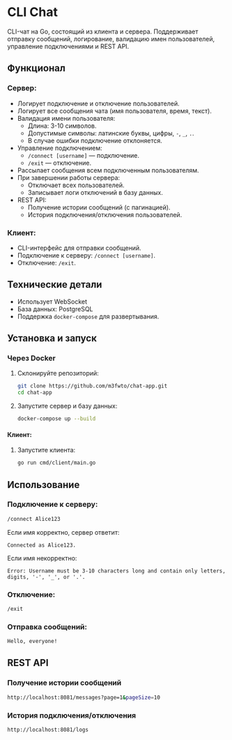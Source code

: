 # CLI Chat

CLI-чат на Go, состоящий из клиента и сервера. Поддерживает отправку сообщений, логирование, валидацию имен пользователей, управление подключениями и REST API.

## Функционал

### Сервер:
- Логирует подключение и отключение пользователей.
- Логирует все сообщения чата (имя пользователя, время, текст).
- Валидация имени пользователя:
    - Длина: 3-10 символов.
    - Допустимые символы: латинские буквы, цифры, `-`, `_`, `.`.
    - В случае ошибки подключение отклоняется.
- Управление подключением:
    - `/connect [username]` — подключение.
    - `/exit` — отключение.
- Рассылает сообщения всем подключенным пользователям.
- При завершении работы сервера:
    - Отключает всех пользователей.
    - Записывает логи отключений в базу данных.
- REST API:
    - Получение истории сообщений (с пагинацией).
    - История подключения/отключения пользователей.

### Клиент:
- CLI-интерфейс для отправки сообщений.
- Подключение к серверу: `/connect [username]`.
- Отключение: `/exit`.

## Технические детали
- Использует WebSocket
- База данных: PostgreSQL
- Поддержка `docker-compose` для развертывания.

## Установка и запуск
### Через Docker
1. Склонируйте репозиторий:
   ```sh
   git clone https://github.com/m3fwto/chat-app.git
   cd chat-app
   ```
3. Запустите сервер и базу данных:
   ```sh
   docker-compose up --build
   ```

#### Клиент:
1. Запустите клиента:
   ```sh
   go run cmd/client/main.go
   ```

## Использование
### Подключение к серверу:
```sh
/connect Alice123
```
Если имя корректно, сервер ответит:
```
Connected as Alice123.
```
Если имя некорректно:
```
Error: Username must be 3-10 characters long and contain only letters, digits, '-', '_', or '.'.
```
### Отключение:
```sh
/exit
```
### Отправка сообщений:
```sh
Hello, everyone!
```

## REST API
### Получение истории сообщений
```sh
http://localhost:8081/messages?page=1&pageSize=10
```

### История подключения/отключения
```sh
http://localhost:8081/logs
```

